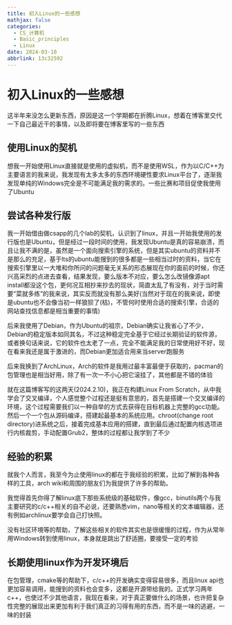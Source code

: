 ```yaml
---
title: 初入Linux的一些感想
mathjax: false
categories:
  - CS_计算机
  - Basic_principles
  - Linux
date: 2024-03-10
abbrlink: 13c32592
---
```


# 初入Linux的一些感想

这半年来没怎么更新东西，原因是这一个学期都在折腾Linux，想着在博客里交代一下自己最近干的事情，以及即将要在博客里写的一些东西

<!--more-->

## 使用Linux的契机

想我一开始使用Linux直接就是使用的虚拟机，而不是使用WSL，作为以C/C++为主要语言的我来说，我发现有太多太多的东西环境硬性要求Linux平台了，逐渐我发现单纯的Windows完全是不可能满足我的需求的。一些比赛和项目促使我使用了Ubuntu

## 尝试各种发行版
我一开始借由做csapp的几个lab的契机，认识到了linux，并且一开始我使用的发行版也是Ubuntu，但是经过一段时间的使用，我发现Ubuntu是真的容易崩溃，而且让我不满的是，虽然是一个面向搜索引擎的系统，但是其实ubuntu的资料并不是那么的充足，基于lts的ubuntu能搜到的很多都是一些相当过时的资料，当它在搜索引擎里以一大堆和你所问的问题毫无关系的形态展现在你的面前的时候，你还兴高采烈的点进去查看，结果发现，要么版本不对应，要么怎么改镜像源apt install都没这个包，更何况互相抄来抄去的现状，简直太乱了有没有，对于当时需要“菜就多练”的我来说，其实反而就没有那么美好(当然对于现在的我来说，即使是ubuntu也不会像当初一样狼狈了(枯)，不管何时使用合适的搜索引擎，合适的网站查找信息都是相当重要的事情)

后来我使用了Debian，作为Ubuntu的祖宗，Debian确实让我省心了不少，Debian的稳定版本如同其名，不过这种稳定完全基于它经过长期验证的软件源，或者换句话来说，它的软件也太老了一点，完全不能满足我的日常使用好不好，现在看来我还是属于激进的，而Debian更加适合用来当server跑服务

后来我换到了ArchLinux，Arch的软件是我用过最丰富最便于获取的，pacman的包管理也是相当好用，除了有一次一不小心把它滚挂了，其他都是不错的体验

就在这篇博客写的这两天(2024.2.10)，我正在构建Linux From Scratch，从中我学会了交叉编译，个人感觉整个过程还是挺有意思的，首先是搭建一个交叉编译的环境，这个过程需要我们以一种自举的方式去获得在目标机器上完整的gcc功能。然后一个一个包从源码编译，搭建起最基本的系统应用。chroot(change root directory)进系统之后，接着完成基本应用的搭建，直到最后通过配置内核选项进行内核裁剪，手动配置Grub2，整体的过程都让我学到了不少

## 经验的积累
就我个人而言，我至今为止使用linux的都在于我经验的积累，比如了解到各种各样的工具，arch wiki和周围的朋友们为我提供了许多的帮助。

我觉得首先你得了解linux底下那些系统级的基础软件，像gcc，binutils两个与我主要研究的c/c++相关的自不必说，还要熟悉vim，nano等相关的文本编辑器，还有例如archlinux要学会自己打快照。

没有社区环境等的帮助，了解这些相关的软件其实也是很缓慢的过程，作为从常年用Windows转到使用linux，本身就是跳出了舒适圈，要接受一定的考验

## 长期使用linux作为开发环境后
在包管理，cmake等的帮助下，c/c++的开发确实变得容易很多，而且linux api也更加容易调用，能搜到的资料也会变多，这都是开源带给我的。正式学习两年c++，也使过不少其他语言，我现在看来，对于真正要做什么的场景，也许把复杂性完整的展现出来更加有利于我们真正的习得有用的东西，而不是一味的逃避，一味的封装